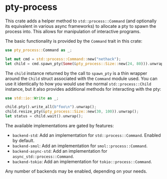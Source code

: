 # pty-process

This crate adds a helper method to `std::process::Command` (and optionally its
equivalent in various async frameworks) to allocate a pty to spawn the process
into. This allows for manipulation of interactive programs.

The basic functionality is provided by the `Command` trait in this crate:

```rust
use pty_process::Command as _;

let mut cmd = std::process::Command::new("nethack");
let child = cmd.spawn_pty(Some(&pty_process::Size::new(24, 80))).unwrap();
```

The `child` instance returned by the call to `spawn_pty` is a thin wrapper
around the `Child` struct associated with the `Command` module used. You can
use it identically to how you would use the normal `std::process::Child`
instance, but it also provides additional methods for interacting with the pty:

```rust
use std::io::Write as _;

child.pty().write_all(b"foo\n").unwrap();
child.resize_pty(&pty_process::Size::new(30, 100)).unwrap();
let status = child.wait().unwrap();
```

The available implementations are gated by features:
* `backend-std`: Add an implementation for `std::process::Command`. Enabled by
  default.
* `backend-smol`: Add an implementation for `smol::process::Command`.
* `backend-async-std`: Add an implementation for `async_std::process::Command`.
* `backend-tokio`: Add an implementation for `tokio::process::Command`.

Any number of backends may be enabled, depending on your needs.
